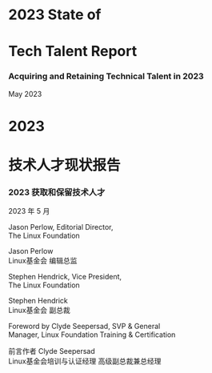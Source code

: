 # 2023 State of  
# Tech Talent Report
### Acquiring and Retaining Technical Talent in 2023
May 2023

# 2023 
# 技术人才现状报告
### 2023 获取和保留技术人才  
2023 年 5 月

Jason Perlow, Editorial Director,  
The Linux Foundation

Jason Perlow   
Linux基金会 编辑总监

Stephen Hendrick, Vice President,  
The Linux Foundation

Stephen Hendrick  
Linux基金会 副总裁
 
Foreword by Clyde Seepersad, SVP & General    
Manager, Linux Foundation Training & Certification

前言作者 Clyde Seepersad     
Linux基金会培训与认证经理 高级副总裁兼总经理
